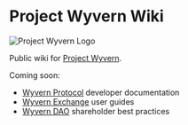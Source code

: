 # Project Wyvern Wiki

![Project Wyvern Logo](https://media.githubusercontent.com/media/ProjectWyvern/wyvern-branding/master/logo/logo-square-red-transparent-200x200.png?raw=true "Project Wyvern Logo")

Public wiki for [Project Wyvern](https://projectwyvern.com).

Coming soon:

* [Wyvern Protocol](https://github.com/projectwyvern/wyvern-ethereum) developer documentation
* [Wyvern Exchange](https://exchange.projectwyvern.com) user guides
* [Wyvern DAO](https://dao.projectwyvern.com) shareholder best practices